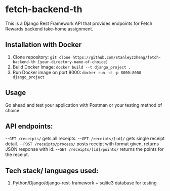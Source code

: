 # fetch-backend-th
This is a Django Rest Framework API that provides endpoints for Fetch Rewards backend take-home assignment.
## Installation with Docker
1. Clone repository: `git clone https://github.com/stanleyzzheng/fetch-backend-th [your-directory-name-of-choice]`
2. Build Docker Image: `docker build --t django_project .`
3. Run Docker image on port 8000: `docker run -d -p 8000:8000 django_project`

## Usage
Go ahead and test your application with Postman or your testing method of choice.

## API endpoints:
--`GET /receipts/` gets all receipts. 
--`GET /receipts/[id]/` gets single receipt detail.
--`POST /receipts/process/` posts receipt with format given, returns JSON response with id.
--`GET /receipts/[id]/points/` returns the points for the receipt.



## Tech stack/ languages used:
1. Python/Django/django-rest-framework + sqlite3 database for testing

